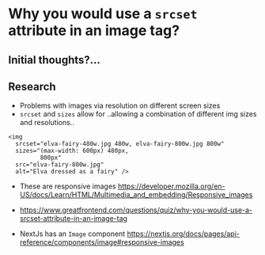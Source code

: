 # Why you would use a `srcset` attribute in an image tag?

## Initial thoughts?...

## Research

- Problems with images via resolution on different screen sizes
- `srcset` and `sizes` allow for ..allowing a combination of different img sizes and resolutions..

```
<img
  srcset="elva-fairy-480w.jpg 480w, elva-fairy-800w.jpg 800w"
  sizes="(max-width: 600px) 480px,
         800px"
  src="elva-fairy-800w.jpg"
  alt="Elva dressed as a fairy" />

```

- These are responsive images
  https://developer.mozilla.org/en-US/docs/Learn/HTML/Multimedia_and_embedding/Responsive_images
- https://www.greatfrontend.com/questions/quiz/why-you-would-use-a-srcset-attribute-in-an-image-tag

- NextJs has an `Image` component https://nextjs.org/docs/pages/api-reference/components/image#responsive-images

